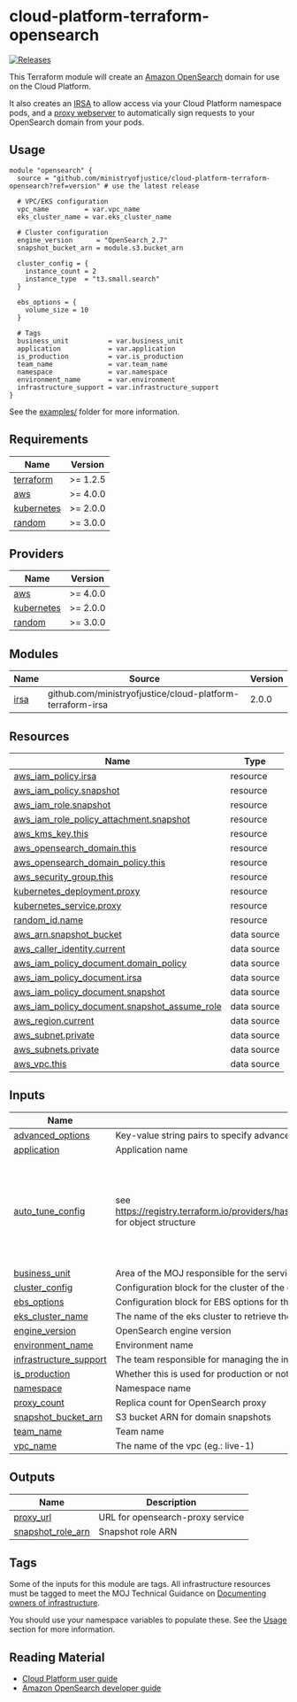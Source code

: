# cloud-platform-terraform-opensearch

[![Releases](https://img.shields.io/github/v/release/ministryofjustice/cloud-platform-terraform-opensearch.svg)](https://github.com/ministryofjustice/cloud-platform-terraform-opensearch/releases)

This Terraform module will create an [Amazon OpenSearch](https://aws.amazon.com/opensearch-service/) domain for use on the Cloud Platform.

It also creates an [IRSA](https://docs.aws.amazon.com/eks/latest/userguide/iam-roles-for-service-accounts.html) to allow access via your Cloud Platform namespace pods, and a [proxy webserver](https://github.com/awslabs/aws-sigv4-proxy) to automatically sign requests to your OpenSearch domain from your pods.

## Usage

```hcl
module "opensearch" {
  source = "github.com/ministryofjustice/cloud-platform-terraform-opensearch?ref=version" # use the latest release

  # VPC/EKS configuration
  vpc_name         = var.vpc_name
  eks_cluster_name = var.eks_cluster_name

  # Cluster configuration
  engine_version      = "OpenSearch_2.7"
  snapshot_bucket_arn = module.s3.bucket_arn

  cluster_config = {
    instance_count = 2
    instance_type  = "t3.small.search"
  }

  ebs_options = {
    volume_size = 10
  }

  # Tags
  business_unit          = var.business_unit
  application            = var.application
  is_production          = var.is_production
  team_name              = var.team_name
  namespace              = var.namespace
  environment_name       = var.environment
  infrastructure_support = var.infrastructure_support
}
```

See the [examples/](examples/) folder for more information.

<!-- BEGIN_TF_DOCS -->
## Requirements

| Name | Version |
|------|---------|
| <a name="requirement_terraform"></a> [terraform](#requirement\_terraform) | >= 1.2.5 |
| <a name="requirement_aws"></a> [aws](#requirement\_aws) | >= 4.0.0 |
| <a name="requirement_kubernetes"></a> [kubernetes](#requirement\_kubernetes) | >= 2.0.0 |
| <a name="requirement_random"></a> [random](#requirement\_random) | >= 3.0.0 |

## Providers

| Name | Version |
|------|---------|
| <a name="provider_aws"></a> [aws](#provider\_aws) | >= 4.0.0 |
| <a name="provider_kubernetes"></a> [kubernetes](#provider\_kubernetes) | >= 2.0.0 |
| <a name="provider_random"></a> [random](#provider\_random) | >= 3.0.0 |

## Modules

| Name | Source | Version |
|------|--------|---------|
| <a name="module_irsa"></a> [irsa](#module\_irsa) | github.com/ministryofjustice/cloud-platform-terraform-irsa | 2.0.0 |

## Resources

| Name | Type |
|------|------|
| [aws_iam_policy.irsa](https://registry.terraform.io/providers/hashicorp/aws/latest/docs/resources/iam_policy) | resource |
| [aws_iam_policy.snapshot](https://registry.terraform.io/providers/hashicorp/aws/latest/docs/resources/iam_policy) | resource |
| [aws_iam_role.snapshot](https://registry.terraform.io/providers/hashicorp/aws/latest/docs/resources/iam_role) | resource |
| [aws_iam_role_policy_attachment.snapshot](https://registry.terraform.io/providers/hashicorp/aws/latest/docs/resources/iam_role_policy_attachment) | resource |
| [aws_kms_key.this](https://registry.terraform.io/providers/hashicorp/aws/latest/docs/resources/kms_key) | resource |
| [aws_opensearch_domain.this](https://registry.terraform.io/providers/hashicorp/aws/latest/docs/resources/opensearch_domain) | resource |
| [aws_opensearch_domain_policy.this](https://registry.terraform.io/providers/hashicorp/aws/latest/docs/resources/opensearch_domain_policy) | resource |
| [aws_security_group.this](https://registry.terraform.io/providers/hashicorp/aws/latest/docs/resources/security_group) | resource |
| [kubernetes_deployment.proxy](https://registry.terraform.io/providers/hashicorp/kubernetes/latest/docs/resources/deployment) | resource |
| [kubernetes_service.proxy](https://registry.terraform.io/providers/hashicorp/kubernetes/latest/docs/resources/service) | resource |
| [random_id.name](https://registry.terraform.io/providers/hashicorp/random/latest/docs/resources/id) | resource |
| [aws_arn.snapshot_bucket](https://registry.terraform.io/providers/hashicorp/aws/latest/docs/data-sources/arn) | data source |
| [aws_caller_identity.current](https://registry.terraform.io/providers/hashicorp/aws/latest/docs/data-sources/caller_identity) | data source |
| [aws_iam_policy_document.domain_policy](https://registry.terraform.io/providers/hashicorp/aws/latest/docs/data-sources/iam_policy_document) | data source |
| [aws_iam_policy_document.irsa](https://registry.terraform.io/providers/hashicorp/aws/latest/docs/data-sources/iam_policy_document) | data source |
| [aws_iam_policy_document.snapshot](https://registry.terraform.io/providers/hashicorp/aws/latest/docs/data-sources/iam_policy_document) | data source |
| [aws_iam_policy_document.snapshot_assume_role](https://registry.terraform.io/providers/hashicorp/aws/latest/docs/data-sources/iam_policy_document) | data source |
| [aws_region.current](https://registry.terraform.io/providers/hashicorp/aws/latest/docs/data-sources/region) | data source |
| [aws_subnet.private](https://registry.terraform.io/providers/hashicorp/aws/latest/docs/data-sources/subnet) | data source |
| [aws_subnets.private](https://registry.terraform.io/providers/hashicorp/aws/latest/docs/data-sources/subnets) | data source |
| [aws_vpc.this](https://registry.terraform.io/providers/hashicorp/aws/latest/docs/data-sources/vpc) | data source |

## Inputs

| Name | Description | Type | Default | Required |
|------|-------------|------|---------|:--------:|
| <a name="input_advanced_options"></a> [advanced\_options](#input\_advanced\_options) | Key-value string pairs to specify advanced configuration options | `map(string)` | `{}` | no |
| <a name="input_application"></a> [application](#input\_application) | Application name | `string` | n/a | yes |
| <a name="input_auto_tune_config"></a> [auto\_tune\_config](#input\_auto\_tune\_config) | see https://registry.terraform.io/providers/hashicorp/aws/latest/docs/resources/opensearch_domain#maintenance_schedule for object structure | <pre>object({<br>    desired_state                  = string<br>    start_at                       = string<br>    duration_value                 = number<br>    duration_unit                  = string<br>    cron_expression_for_recurrence = string<br>    rollback_on_disable            = string<br>  })</pre> | `null` | no |
| <a name="input_business_unit"></a> [business\_unit](#input\_business\_unit) | Area of the MOJ responsible for the service | `string` | n/a | yes |
| <a name="input_cluster_config"></a> [cluster\_config](#input\_cluster\_config) | Configuration block for the cluster of the domain | `map(any)` | n/a | yes |
| <a name="input_ebs_options"></a> [ebs\_options](#input\_ebs\_options) | Configuration block for EBS options for the domain | `map(any)` | n/a | yes |
| <a name="input_eks_cluster_name"></a> [eks\_cluster\_name](#input\_eks\_cluster\_name) | The name of the eks cluster to retrieve the OIDC information | `string` | n/a | yes |
| <a name="input_engine_version"></a> [engine\_version](#input\_engine\_version) | OpenSearch engine version | `string` | n/a | yes |
| <a name="input_environment_name"></a> [environment\_name](#input\_environment\_name) | Environment name | `string` | n/a | yes |
| <a name="input_infrastructure_support"></a> [infrastructure\_support](#input\_infrastructure\_support) | The team responsible for managing the infrastructure. Should be of the form <team-name> (<team-email>) | `string` | n/a | yes |
| <a name="input_is_production"></a> [is\_production](#input\_is\_production) | Whether this is used for production or not | `string` | n/a | yes |
| <a name="input_namespace"></a> [namespace](#input\_namespace) | Namespace name | `string` | n/a | yes |
| <a name="input_proxy_count"></a> [proxy\_count](#input\_proxy\_count) | Replica count for OpenSearch proxy | `number` | `1` | no |
| <a name="input_snapshot_bucket_arn"></a> [snapshot\_bucket\_arn](#input\_snapshot\_bucket\_arn) | S3 bucket ARN for domain snapshots | `string` | n/a | yes |
| <a name="input_team_name"></a> [team\_name](#input\_team\_name) | Team name | `string` | n/a | yes |
| <a name="input_vpc_name"></a> [vpc\_name](#input\_vpc\_name) | The name of the vpc (eg.: live-1) | `string` | n/a | yes |

## Outputs

| Name | Description |
|------|-------------|
| <a name="output_proxy_url"></a> [proxy\_url](#output\_proxy\_url) | URL for opensearch-proxy service |
| <a name="output_snapshot_role_arn"></a> [snapshot\_role\_arn](#output\_snapshot\_role\_arn) | Snapshot role ARN |
<!-- END_TF_DOCS -->

## Tags

Some of the inputs for this module are tags. All infrastructure resources must be tagged to meet the MOJ Technical Guidance on [Documenting owners of infrastructure](https://technical-guidance.service.justice.gov.uk/documentation/standards/documenting-infrastructure-owners.html).

You should use your namespace variables to populate these. See the [Usage](#usage) section for more information.

## Reading Material

- [Cloud Platform user guide](https://user-guide.cloud-platform.service.justice.gov.uk/#cloud-platform-user-guide)
- [Amazon OpenSearch developer guide](https://docs.aws.amazon.com/opensearch-service/latest/developerguide/what-is.html)
